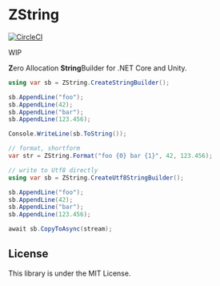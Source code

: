 ZString
===
[![CircleCI](https://circleci.com/gh/Cysharp/ZString.svg?style=svg)](https://circleci.com/gh/Cysharp/ZString)

WIP

**Z**ero Allocation **String**Builder for .NET Core and Unity.

```csharp
using var sb = ZString.CreateStringBuilder();

sb.AppendLine("foo");
sb.AppendLine(42);
sb.AppendLine("bar");
sb.AppendLine(123.456);

Console.WriteLine(sb.ToString());

// format, shortform
var str = ZString.Format("foo {0} bar {1}", 42, 123.456);
```

```csharp
// write to Utf8 directly
using var sb = ZString.CreateUtf8StringBuilder();

sb.AppendLine("foo");
sb.AppendLine(42);
sb.AppendLine("bar");
sb.AppendLine(123.456);

await sb.CopyToAsync(stream);
```

License
---
This library is under the MIT License.

